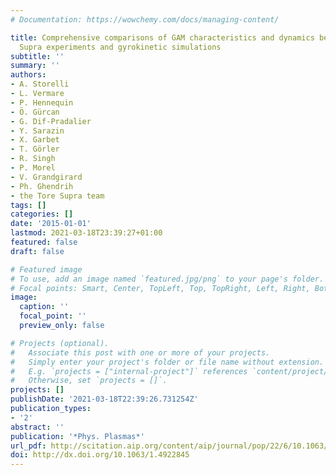 ```yaml
---
# Documentation: https://wowchemy.com/docs/managing-content/

title: Comprehensive comparisons of GAM characteristics and dynamics between Tore
  Supra experiments and gyrokinetic simulations
subtitle: ''
summary: ''
authors:
- A. Storelli
- L. Vermare
- P. Hennequin
- Ö. Gürcan
- G. Dif-Pradalier
- Y. Sarazin
- X. Garbet
- T. Görler
- R. Singh
- P. Morel
- V. Grandgirard
- Ph. Ghendrih
- the Tore Supra team
tags: []
categories: []
date: '2015-01-01'
lastmod: 2021-03-18T23:39:27+01:00
featured: false
draft: false

# Featured image
# To use, add an image named `featured.jpg/png` to your page's folder.
# Focal points: Smart, Center, TopLeft, Top, TopRight, Left, Right, BottomLeft, Bottom, BottomRight.
image:
  caption: ''
  focal_point: ''
  preview_only: false

# Projects (optional).
#   Associate this post with one or more of your projects.
#   Simply enter your project's folder or file name without extension.
#   E.g. `projects = ["internal-project"]` references `content/project/deep-learning/index.md`.
#   Otherwise, set `projects = []`.
projects: []
publishDate: '2021-03-18T22:39:26.731254Z'
publication_types:
- '2'
abstract: ''
publication: '*Phys. Plasmas*'
url_pdf: http://scitation.aip.org/content/aip/journal/pop/22/6/10.1063/1.4922845
doi: http://dx.doi.org/10.1063/1.4922845
---
```

